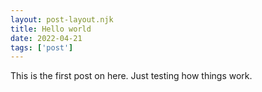 ```yaml
---
layout: post-layout.njk
title: Hello world
date: 2022-04-21
tags: ['post']
---
```


This is the first post on here. Just testing how things work.